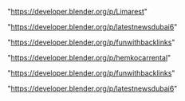 "https://developer.blender.org/p/Limarest"

"https://developer.blender.org/p/latestnewsdubai6"

"https://developer.blender.org/p/funwithbacklinks"

"https://developer.blender.org/p/hemkocarrental"

 
"https://developer.blender.org/p/funwithbacklinks"


"https://developer.blender.org/p/latestnewsdubai6"


 
